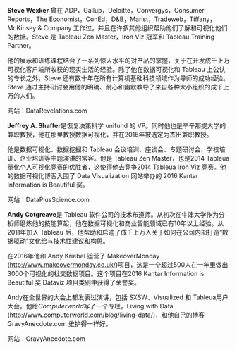 **Steve Wexker** 曾在 ADP，Gallup，Deloitte，Convergys，Consumer Reports，The Economist，ConEd，D&B，Marist，Tradeweb，Tiffany，McKinsey & Company 工作过，并且在许多其他组织帮助他们了解和可视化他们的数据。Steve 是 Tableau Zen Master，Iron Viz 冠军和 Tableau Training Partner。

他的展示和训练课程结合了一系列惊人水平的对产品的掌握，关于在开发成千上万可视化客户端所收获的现实生活的经验。除了他在数据可视化和 Tableau 上公认的专长之外，Steve 还有数十年在所有计算机基础科技领域作为导师的成功经验。Steve 通过主持研讨会用他的明确、耐心和幽默教导了来自各种大小组织的成千上万的人们。

网站：DataRevelations.com

**Jeffrey A. Shaffer**是恢复决策科学 unifund 的 VP。同时他也是辛辛那提大学的兼职教授，他在那里教授数据可视化，并在2016年被选定为杰出兼职教授。

他是数据可视化、数据挖掘和 Tableau 会议培训、座谈会、专题研讨会、学校培训、企业培训等主题演讲的常客。他是 Tableau Zen Master，也是2014 Tableua 量化个人可视化竞赛的优胜者，这使得他去竞争2014 Tableua Iron Viz 竞赛。他的数据可视化博客入围了 Data Visualization 网站举办的 2016 Kantar Information is Beautiful 奖。

网站：DataPlusScience.com

**Andy Cotgreave**是 Tableau 软件公司的技术布道师。从初次在牛津大学作为分析师磨炼他的技能算起，他在数据可视化和商业智能领域已有10年以上经验。从2011年加入 Tableau 后，他帮助和启迪了成千上万人关于如何在公司内部打造“数据驱动“文化给与技术性建议和构思。

在2016年他和 Andy Kriebel 运营了 MakeoverMonday (http://www.makeovermonday.co.uk/)项目，这是一个超过500人在一年里做出3000个可视化的社交数据项目。这个项目在2016 Kantar Information is Beautiful 奖 Dataviz 项目类别中获得了荣誉奖。

Andy在全世界的大会上都发表过演讲，包括 SXSW、Visualized 和 Tableua用户大会。他给*Computerworld*写了一个专栏，Living with Data (http://www.computerworld.com/blog/living-data/)，和他自己的博客 GravyAnecdote.com 维护得一样好。

网站：GravyAnecdote.com










